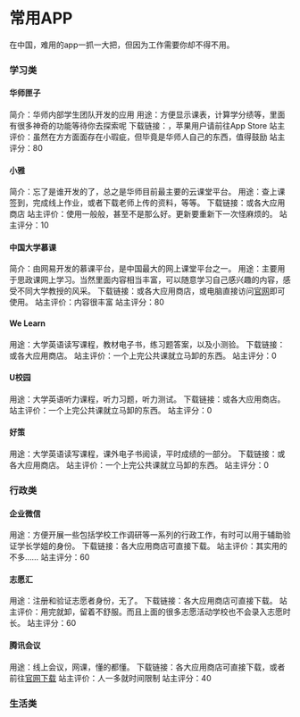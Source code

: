 # 常用APP
在中国，难用的app一抓一大把，但因为工作需要你却不得不用。

### 学习类
#### 华师匣子
简介：华师内部学生团队开发的应用
用途：方便显示课表，计算学分绩等，里面有很多神奇的功能等待你去探索呢
下载链接：[]()，苹果用户请前往App Store
站主评价：虽然在方方面面存在小瑕疵，但毕竟是华师人自己的东西，值得鼓励
站主评分：80

#### 小雅
简介：忘了是谁开发的了，总之是华师目前最主要的云课堂平台。
用途：查上课签到，完成线上作业，或者下载老师上传的资料，等等。
下载链接：[]()或各大应用商店
站主评价：使用一般般，甚至不是那么好。更新要重新下一次怪麻烦的。
站主评分：10

#### 中国大学慕课
简介：由网易开发的慕课平台，是中国最大的网上课堂平台之一。
用途：主要用于思政课网上学习。当然里面内容相当丰富，可以随意学习自己感兴趣的内容，感受不同大学教授的风采。
下载链接：[]()或各大应用商店，或电脑直接访问[官网](www.icourse163.org)即可使用。
站主评价：内容很丰富
站主评分：80

#### We Learn
用途：大学英语读写课程，教材电子书，练习题答案，以及小测验。
下载链接：[]()或各大应用商店。
站主评价：一个上完公共课就立马卸的东西。
站主评分：0


#### U校园
用途：大学英语听力课程，听力习题，听力测试。
下载链接：[]()或各大应用商店。
站主评价：一个上完公共课就立马卸的东西。
站主评分：0

#### 好策
用途：大学英语读写课程，课外电子书阅读，平时成绩的一部分。
下载链接：[]()或各大应用商店。
站主评价：一个上完公共课就立马卸的东西。
站主评分：0

### 行政类
#### 企业微信
用途：方便开展一些包括学校工作调研等一系列的行政工作，有时可以用于辅助验证学长学姐的身份。
下载链接：各大应用商店可直接下载。
站主评价：其实用的不多……
站主评分：60

#### 志愿汇
用途：注册和验证志愿者身份，无了。
下载链接：各大应用商店可直接下载。
站主评价：用完就卸，留着不舒服。而且上面的很多志愿活动学校也不会录入志愿时长。
站主评分：60

#### 腾讯会议
用途：线上会议，网课，懂的都懂。
下载链接：各大应用商店可直接下载，或者前往[官网下载](https://meeting.tencent.com/download/)
站主评价：人一多就时间限制
站主评分：40

### 生活类
